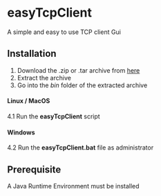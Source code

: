 # easyTcpClient
A simple and easy to use TCP client Gui

## Installation
1. Download the .zip or .tar archive from [here](https://github.com/Atzen2/easyTcpClient/releases)
2. Extract the archive
3. Go into the *bin* folder of the extracted archive

#### Linux / MacOS
4.1 Run the **easyTcpClient** script

#### Windows
4.2 Run the **easyTcpClient.bat** file as administrator

## Prerequisite
A Java Runtime Environment must be installed
